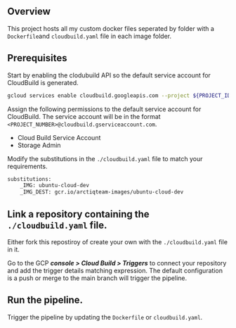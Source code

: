 ## Overview
This project hosts all my custom docker files seperated by folder with a `Dockerfile`and `cloudbuild.yaml` file in each image folder.

## Prerequisites

Start by enabling the clodubuild API so the default service account for CloudBuild is generated.

```sh
gcloud services enable cloudbuild.googleapis.com --project ${PROJECT_ID}
```

Assign the following permissions to the default service account for CloudBuild. The service account will be in the format `<PROJECT_NUMBER>@cloudbuild.gserviceaccount.com`.

  - Cloud Build Service Account
  - Storage Admin

Modify the substitutions in the `./cloudbuild.yaml` file to match your requirements.

```sh
substitutions:
    _IMG: ubuntu-cloud-dev
    _IMG_DEST: gcr.io/arctiqteam-images/ubuntu-cloud-dev
```

## Link a repository containing the `./cloudbuild.yaml` file.

Either fork this repostiroy of create your own with the `./cloudbuild.yaml` file in it.

Go to the GCP ***console > Cloud Build > Triggers*** to connect your repository and add the trigger details matching expression. The default configuration is a push or merge to the main branch will trigger the pipeline.

## Run the pipeline.

Trigger the pipeline by updating the `Dockerfile` or `cloudbuild.yaml`.
